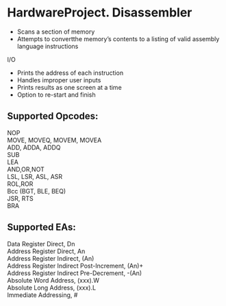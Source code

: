 # HardwareProject. Disassembler

* Scans a section of memory
* Attempts to convertthe memory’s contents to a listing of valid assembly language instructions

I/O
* Prints the address of each instruction
* Handles improper user inputs
* Prints results as one screen at a time 
* Option to re-start and finish


## Supported Opcodes:
NOP  
MOVE, MOVEQ, MOVEM, MOVEA  
ADD, ADDA, ADDQ  
SUB  
LEA  
AND,OR,NOT  
LSL, LSR, ASL, ASR  
ROL,ROR  
Bcc (BGT, BLE, BEQ)  
JSR, RTS  
BRA  

## Supported EAs:
Data Register Direct, Dn  
Address Register Direct, An  
Address Register Indirect, (An)  
Address Register Indirect Post-Increment, (An)+  
Address Register Indirect Pre-Decrement, -(An)  
Absolute Word Address, (xxx).W  
Absolute Long Address, (xxx).L  
Immediate Addressing, #<data>  


